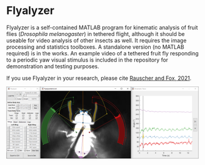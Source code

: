 # Flyalyzer

Flyalyzer is a self-contained MATLAB program for kinematic analysis of fruit flies (*Drosophila melanogaster*) in tethered flight, although it should be useable for video analysis of other insects as well. It requires the image processing and statistics toolboxes. A standalone version (no MATLAB required) is in the works. An example video of a tethered fruit fly responding to a periodic yaw visual stimulus is included in the repository for demonstration and testing purposes.

If you use Flyalyzer in your research, please cite [Rauscher and Fox, 2021](https://royalsocietypublishing.org/doi/full/10.1098/rspb.2020.2374).

![Flyalyzer Screenshot](https://github.com/michaelrauscher/flyalyzer/blob/master/flyalyzerscreen.png)
